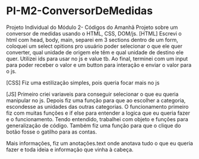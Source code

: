 # PI-M2-ConversorDeMedidas
Projeto Individual do Módulo 2- Códigos do Amanhã
Projeto sobre um conversor de medidas usando o HTML, CSS, DOM/js. 
[HTML]
Escrevi o html com head, body, main, separei em 3 sections dentro de um form, coloquei um select opitions pro usuário poder selecionar o que ele quer converter, qual unidade de origem ele têm e qual unidade de destino ele quer. 
Utilizei ids para usar no js e value tb. Ao final, terminei com um input para poder receber o valor e um button para interação e enviar o valor para o js. 

[CSS] 
Fiz uma estilização simples, pois queria focar mais no js 

[JS] 
Primeiro criei variaveis para conseguir selecionar o que eu queria manipular no js.
Depois fiz uma função para que ao escolher a categoria, escondesse as unidades das outras categorias.
O funcionamento primeiro fiz com muitas funções e if else para entender a logica que eu queria fazer e o funcionamento. 
Tendo entendido, trabalhei com objeto e funções para generalização de código. 
Também fiz uma função para que o clique do botão fosse o gatilho para as contas. 

Mais informações, fiz um anotações.text onde anotava tudo o que eu queria fazer e toda ideia e informação que vinha à cabeça.
